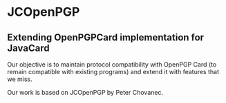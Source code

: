 JCOpenPGP
=========

Extending OpenPGPCard implementation for JavaCard
-------------------------------------------------

Our objective is to maintain protocol compatibility with OpenPGP Card
(to remain compatible with existing programs) and extend it with
features that we miss.

Our work is based on JCOpenPGP by Peter Chovanec.